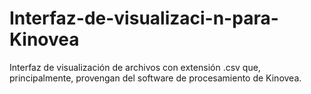 # Interfaz-de-visualizaci-n-para-Kinovea
Interfaz de visualización de archivos con extensión .csv que, principalmente, provengan del software de procesamiento de Kinovea. 
